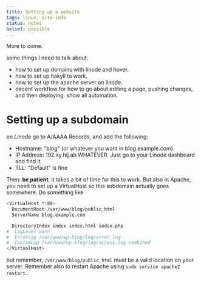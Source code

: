 ```yaml
---
title: Setting up a website
tags: linux, site-info
status: notes
belief: possible
...
```


More to come.

some things I need to talk about:

- how to set up domains with linode and hover.
- how to set up hakyll to work.
- how to set up the apache server on linode.
- decent workflow for how to go about editing a page, pushing changes, and then deploying. show all automation.


# Setting up a subdomain

on *Linode* go to A/AAAA Records, and add the following:

- Hostname: "blog" (or whatever you want in blog.example.com)
- IP Address: 192.xy.hij.ab WHATEVER. Just go to your Linode dashboard and find it.
- TLL: "Default" is fine

Then: **be patient**; it takes a bit of time for this to work.
But also in Apache, you need to set up a VirtualHost so this subdomain actually goes somewhere.
Do something like

~~~ bash
<VirtualHost *:80>
  DocumentRoot /var/www/blog/public_html
  ServerName blog.example.com

  DirectoryIndex index index.html index.php
#  LogLevel warn
#  ErrorLog /var/www/wp-blog/log/error.log
#  CustomLog /var/www/wp-blog/log/access.log combined
</VirtualHost>
~~~

but remember, `/var/www/blog/public_html` must be a valid location on your server.
Remember also to restart Apache using `sudo service apache2 restart`.
